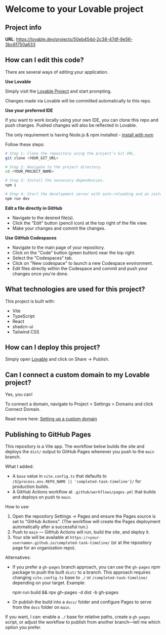 # Welcome to your Lovable project

## Project info

**URL**: https://lovable.dev/projects/50eb454d-2c38-47df-9e56-3bc6f750a633

## How can I edit this code?

There are several ways of editing your application.

**Use Lovable**

Simply visit the [Lovable Project](https://lovable.dev/projects/50eb454d-2c38-47df-9e56-3bc6f750a633) and start prompting.

Changes made via Lovable will be committed automatically to this repo.

**Use your preferred IDE**

If you want to work locally using your own IDE, you can clone this repo and push changes. Pushed changes will also be reflected in Lovable.

The only requirement is having Node.js & npm installed - [install with nvm](https://github.com/nvm-sh/nvm#installing-and-updating)

Follow these steps:

```sh
# Step 1: Clone the repository using the project's Git URL.
git clone <YOUR_GIT_URL>

# Step 2: Navigate to the project directory.
cd <YOUR_PROJECT_NAME>

# Step 3: Install the necessary dependencies.
npm i

# Step 4: Start the development server with auto-reloading and an instant preview.
npm run dev
```

**Edit a file directly in GitHub**

- Navigate to the desired file(s).
- Click the "Edit" button (pencil icon) at the top right of the file view.
- Make your changes and commit the changes.

**Use GitHub Codespaces**

- Navigate to the main page of your repository.
- Click on the "Code" button (green button) near the top right.
- Select the "Codespaces" tab.
- Click on "New codespace" to launch a new Codespace environment.
- Edit files directly within the Codespace and commit and push your changes once you're done.

## What technologies are used for this project?

This project is built with:

- Vite
- TypeScript
- React
- shadcn-ui
- Tailwind CSS

## How can I deploy this project?

Simply open [Lovable](https://lovable.dev/projects/50eb454d-2c38-47df-9e56-3bc6f750a633) and click on Share -> Publish.

## Can I connect a custom domain to my Lovable project?

Yes, you can!

To connect a domain, navigate to Project > Settings > Domains and click Connect Domain.

Read more here: [Setting up a custom domain](https://docs.lovable.dev/tips-tricks/custom-domain#step-by-step-guide)

## Publishing to GitHub Pages

This repository is a Vite app. The workflow below builds the site and deploys the `dist/` output to GitHub Pages whenever you push to the `main` branch.

What I added:

- A `base` value in `vite.config.ts` that defaults to `/${process.env.REPO_NAME || 'completed-task-timeline'}/` for production builds.
- A GitHub Actions workflow at `.github/workflows/pages.yml` that builds and deploys on push to `main`.

How to use:

1. Open the repository Settings → Pages and ensure the Pages source is set to "GitHub Actions". (The workflow will create the Pages deployment automatically after a successful run.)
2. Push to `main` — GitHub Actions will run, build the site, and deploy it.
3. Your site will be available at `https://<your-username>.github.io/completed-task-timeline/` (or at the repository page for an organization repo).

Alternatives:

- If you prefer a `gh-pages` branch approach, you can use the `gh-pages` npm package to push the built `dist/` to a branch. This approach requires changing `vite.config.ts` base to `./` or `/completed-task-timeline/` depending on your target. Example:

	npm run build && npx gh-pages -d dist -b gh-pages

- Or publish the build into a `docs/` folder and configure Pages to serve from the `docs` folder on `main`.

If you want, I can: enable a `./` base for relative paths, create a `gh-pages` script, or adjust the workflow to publish from another branch—tell me which option you prefer.
